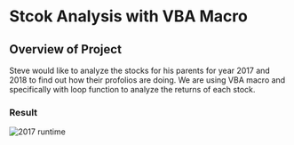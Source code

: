 # Stcok Analysis with VBA Macro

## Overview of Project

  Steve would like to analyze the stocks for his parents for year 2017 and 2018 to find out how their profolios are doing. 
  We are using VBA macro and specifically with loop function to analyze the returns of each stock.

### Result

![2017 runtime](https://github.com/jkmom/VBA_Challenge2/blob/main/Resources/Refactored_2017.png)





